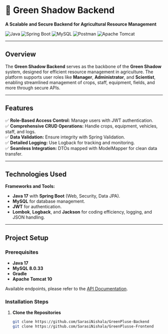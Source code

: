 # **🌱 Green Shadow Backend**
**A Scalable and Secure Backend for Agricultural Resource Management**

![Java](https://img.shields.io/badge/Java-ED8B00?style=for-the-badge&logo=java&logoColor=white)
![Spring Boot](https://img.shields.io/badge/Spring%20Boot-6DB33F?style=for-the-badge&logo=springboot&logoColor=white)
![MySQL](https://img.shields.io/badge/MySQL-4479A1?style=for-the-badge&logo=mysql&logoColor=white)
![Postman](https://img.shields.io/badge/Postman-FF6C37?style=for-the-badge&logo=postman&logoColor=white)
![Apache Tomcat](https://img.shields.io/badge/Tomcat-F8DC75?style=for-the-badge&logo=apachetomcat&logoColor=black)

---

## **Overview**
The **Green Shadow Backend** serves as the backbone of the **Green Shadow** system, designed for efficient resource management in agriculture. The platform supports user roles like **Manager**, **Administrator**, and **Scientist**, enabling streamlined management of crops, staff, equipment, fields, and more through secure APIs.

---

## **Features**
✅ **Role-Based Access Control:** Manage users with JWT authentication.  
✅ **Comprehensive CRUD Operations:** Handle crops, equipment, vehicles, staff, and logs.  
✅ **Data Validation:** Ensure integrity with Spring Validation.  
✅ **Detailed Logging:** Use Logback for tracking and monitoring.  
✅ **Seamless Integration:** DTOs mapped with ModelMapper for clean data transfer.

---

## **Technologies Used**
**Frameworks and Tools:**
- **Java 17** with **Spring Boot** (Web, Security, Data JPA).
- **MySQL** for database management.
- **JWT** for authentication.
- **Lombok**, **Logback**, and **Jackson** for coding efficiency, logging, and JSON handling.

---

## **Project Setup**

### **Prerequisites**
- **Java 17**
- **MySQL 8.0.33**
- **Gradle**
- **Apache Tomcat 10**

Available endpoints, please refer to the [API Documentation](https://web.postman.co/workspace/15dd0f27-afb4-4a93-957d-4d9a0de16706/overview).


### **Installation Steps**
1. **Clone the Repositories**
   ```bash
   git clone https://github.com/SarasiNishala/GreenPluse-Backend
   git clone https://github.com/SarasiNishala/GreenPlusse-Frontend
